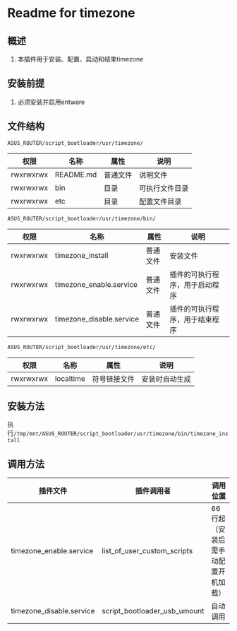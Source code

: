# Readme for timezone

## 概述

1. 本插件用于安装、配置、启动和结束timezone

## 安装前提

1. 必须安装并启用entware

## 文件结构

`ASUS_ROUTER/script_bootloader/usr/timezone/`

| 权限      | 名称      | 属性     | 说明           |
| --------- | --------- | -------- | -------------- |
| rwxrwxrwx | README.md | 普通文件 | 说明文件       |
| rwxrwxrwx | bin       | 目录     | 可执行文件目录 |
| rwxrwxrwx | etc       | 目录     | 配置文件目录   |

`ASUS_ROUTER/script_bootloader/usr/timezone/bin/`

| 权限      | 名称                 | 属性     | 说明                                       |
| --------- | -------------------- | -------- | ------------------------------------------ |
| rwxrwxrwx | timezone_install         | 普通文件 | 安装文件                                   |
| rwxrwxrwx | timezone_enable.service  | 普通文件 | 插件的可执行程序，用于启动程序 |
| rwxrwxrwx | timezone_disable.service | 普通文件 | 插件的可执行程序，用于结束程序 |

`ASUS_ROUTER/script_bootloader/usr/timezone/etc/`

| 权限      | 名称         | 属性     | 说明                       |
| --------- | ------------ | -------- | -------------------------- |
| rwxrwxrwx | localtime | 符号链接文件 | 安装时自动生成 |

## 安装方法

执行`/tmp/mnt/ASUS_ROUTER/script_bootloader/usr/timezone/bin/timezone_install`

## 调用方法

| 插件文件             | 插件调用者                   | 调用位置    |
| -------------------- | ---------------------------- | ----------- |
| timezone_enable.service | list_of_user_custom_scripts | 66行起（安装后需手动配置开机加载） |
| timezone_disable.service | script_bootloader_usb_umount | 自动调用 |